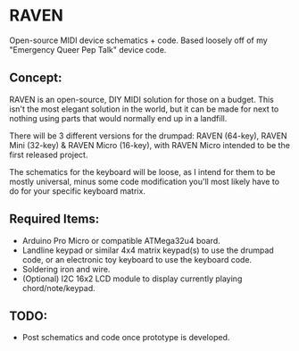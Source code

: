 # RAVEN
Open-source MIDI device schematics + code. Based loosely off of my "Emergency Queer Pep Talk" device code.

## Concept:
RAVEN is an open-source, DIY MIDI solution for those on a budget. This isn't the most elegant solution in the world, but it can be made for next to nothing using parts that would normally end up in a landfill.

There will be 3 different versions for the drumpad: RAVEN (64-key), RAVEN Mini (32-key) & RAVEN Micro (16-key), with RAVEN Micro intended to be the first released project.

The schematics for the keyboard will be loose, as I intend for them to be mostly universal, minus some code modification you'll most likely have to do for your specific keyboard matrix.

## Required Items:
- Arduino Pro Micro or compatible ATMega32u4 board.
- Landline keypad or similar 4x4 matrix keypad(s) to use the drumpad code, or an electronic toy keyboard to use the keyboard code.
- Soldering iron and wire.
- (Optional) I2C 16x2 LCD module to display currently playing chord/note/keypad.

## TODO:
- Post schematics and code once prototype is developed.

